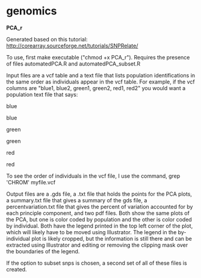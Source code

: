 # genomics

<strong> PCA_r </strong>

Generated based on this tutorial: http://corearray.sourceforge.net/tutorials/SNPRelate/

To use, first make executable ("chmod +x PCA_r"). Requires the presence of files automatedPCA.R and automatedPCA_subset.R

Input files are a vcf table and a text file that lists population identifications in the same order as individuals appear in the vcf table. For example, if the vcf columns are "blue1, blue2, green1, green2, red1, red2" you would want a population text file that says:

blue

blue

green

green

red

red

To see the order of individuals in the vcf file, I use the command, grep 'CHROM' myfile.vcf

Output files are a .gds file, a .txt file that holds the points for the PCA plots, a summary.txt file that gives a summary of the gds file, a percentvariation.txt file that gives the percent of variation accounted for by each principle component, and two pdf files. Both show the same plots of the PCA, but one is color coded by population and the other is color coded by individual. Both have the legend printed in the top left corner of the plot, which will likely have to be moved using Illustrator. The legend in the by-individual plot is likely cropped, but the information is still there and can be extracted using Illustrator and editing or removing the clipping mask over the boundaries of the legend.

If the option to subset snps is chosen, a second set of all of these files is created.
